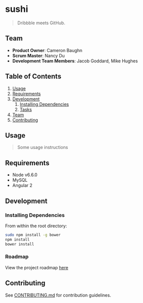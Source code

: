 # sushi

> Dribbble meets GitHub.

## Team

  - __Product Owner__: Cameron Baughn
  - __Scrum Master__: Nancy Du
  - __Development Team Members__: Jacob Goddard, Mike Hughes
  
## Table of Contents

1. [Usage](#Usage)
1. [Requirements](#requirements)
1. [Development](#development)
    1. [Installing Dependencies](#installing-dependencies)
    1. [Tasks](#tasks)
1. [Team](#team)
1. [Contributing](#contributing)

## Usage

> Some usage instructions

## Requirements

- Node v6.6.0
- MySQL
- Angular 2

## Development

### Installing Dependencies

From within the root directory:

```sh
sudo npm install -g bower
npm install
bower install
```

### Roadmap

View the project roadmap [here](https://github.com/hrr19-shipwrite-and-code/sushi/issues)


## Contributing

See [CONTRIBUTING.md](CONTRIBUTING.md) for contribution guidelines.
